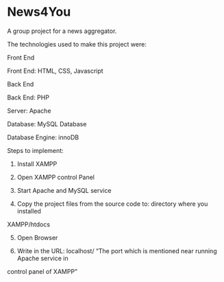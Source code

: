 # News4You
A group project for a news aggregator. 

The technologies used to make this project were:

Front End

Front End: HTML, CSS, Javascript

Back End

Back End: PHP

Server: Apache

Database: MySQL Database

Database Engine: innoDB

Steps to implement:

1. Install XAMPP

2. Open XAMPP control Panel

3. Start Apache and MySQL service

4. Copy the project files from the source code to: directory where you installed

XAMPP/htdocs

5. Open Browser

6. Write in the URL: localhost/ “The port which is mentioned near running Apache service in

control panel of XAMPP”
